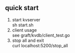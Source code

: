 ## quick start
1. start kvserver  
   sh start.sh
2. client usage  
   see graft/kvdb/client_test.go
3. stop all and exit  
   curl localhost:5200/stop_all

